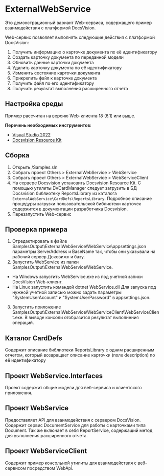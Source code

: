 ﻿# ExternalWebService

Это демонстрационный вариант Web-сервиса, содержащего пример взаимодействия с платформой DocsVision. 

Web-сервис позволяет выполнять следующие действия с платформой DocsVision:
1. Получить информацию о карточке документа по её идентификатору
2. Создать карточку документа по переданной модели
3. Обновить данные карточки документа
4. Удалить карточку документа по её идентификатору
5. Изменить состояние карточки документа
6. Прикрепить файл к карточке документа
7. Получить файл по его идентификатору
8. Получить результат выполнения расширенного отчета

## Настройка среды

Пример рассчитан на версию Web-клиента 18 (6.1) или выше.

**Перечень необходимых инструментов:** 
* [Visual Studio 2022](https://www.visualstudio.com)
* [Docsvision Resource Kit](https://docsvision.itsm365.com/sd/operator/#uuid:KB$2437101)


## Сборка

1. Открыть /Samples.sln
2. Собрать проект Others > ExternalWebService > WebService
3. Собрать проект Others > ExternalWebService > WebServiceClient
4. На сервере Docsvision установить Docsvision Resource Kit. С помощью утилиты DVCardManager следует загрузить 
в БД Docsvision библиотеку ReportsLibrary из каталога `ExternalWebService\CardDefs\ReportsLibrary`. Подробное описание процедуры загрузки пользовательской 
библиотеки карточек содержится в документации разработчика Docsvision.
5. Перезапустить Web-сервис


## Проверка примера

1. Отредактировать в файле SamplesOutput\ExternalWebService\WebService\appsettings.json параметры ServerAddress и BaseName так, чтобы они указывали на рабочий сервер Доксвижн и базу.
2. Запустить WebService из папки SamplesOutput\ExternalWebService\WebService.
- На Windows запустить WebService.exe из под учетной записи DocsVision Web-клиент. 
- На Linux запустить командой dotnet WebService.dll 
  Для запуска под нужной учетной записью можно задать параметры "SystemUserAccount" и "SystemUserPassword" в appsettings.json.
3. Запустить приложение SamplesOutput\ExternalWebService\WebServiceClient\WebServiceClient.exe. В выводе консоли отобразится результат выполнения операций.

## Каталог CardDefs

Содержит описание библиотеки ReportsLibrary с одним расширенным отчетом,
который возвращает описание карточки (поле description) по её идентификатору


## Проект WebService.Interfaces

Проект содержит общие модели для веб-сервиса и клиентского приложения.

## Проект WebService

Предоставляет API для взаимодействия с сервером DocsVision. Содержит сервис DocumentService для работы с карточками типа Document.
Так же включает в себя ReportService, содержащий метод для выполнения расширенного отчета.

## Проект WebServiceClient

Содержит пример консольной утилиты для взаимодействия с веб-сервисом посредством WebApi.